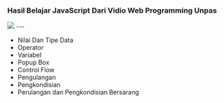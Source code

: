 ### Hasil Belajar JavaScript Dari Vidio Web Programming Unpas
<img src="https://img.shields.io/badge/JavaScript-323330?style=for-the-badge&logo=javascript&logoColor=F7DF1E" />
---

* Nilai Dan Tipe Data
* Operator
* Variabel
* Popup Box
* Control Flow
* Pengulangan
* Pengkondisian
* Perulangan dan Pengkondisian Bersarang

